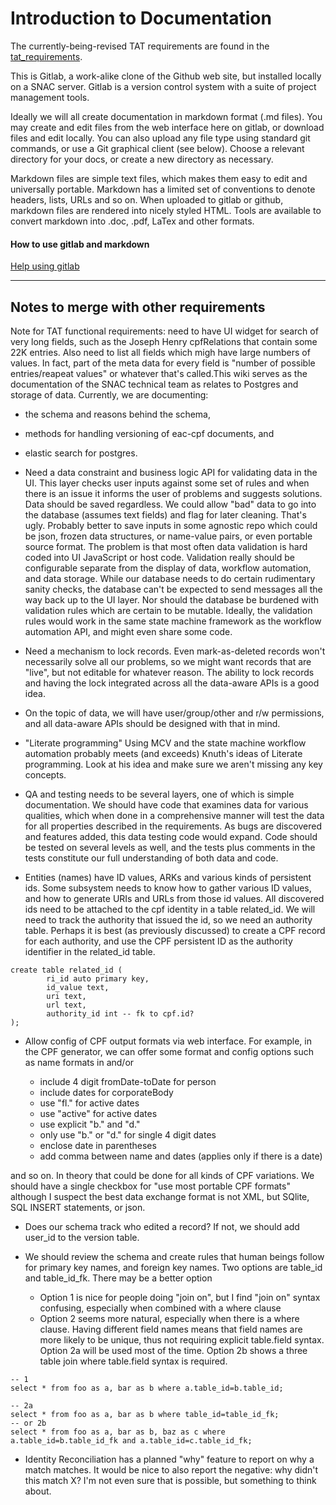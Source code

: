 # Introduction to Documentation

The currently-being-revised TAT requirements are found in the [tat_requirements](tat_requirements).

This is Gitlab, a work-alike clone of the Github web site, but installed locally on a SNAC server. Gitlab is a
version control system with a suite of project management tools.

Ideally we will all create documentation in markdown format (.md files). You may create and edit files from
the web interface here on gitlab, or download files and edit locally. You can also upload any file type using
standard git commands, or use a Git graphical client (see below). Choose a relevant directory for your docs,
or create a new directory as necessary.

Markdown files are simple text files, which makes them easy to edit and universally portable. Markdown has a
limited set of conventions to denote headers, lists, URLs and so on. When uploaded to gitlab or github,
markdown files are rendered into nicely styled HTML. Tools are available to convert markdown into .doc, .pdf,
LaTex and other formats.

#### How to use gitlab and markdown

[Help using gitlab](Help-using-gitlab)


---


Notes to merge with other requirements
---

Note for TAT functional requirements: need to have UI widget for search of very long fields, such as the Joseph Henry cpfRelations
that contain some 22K entries. Also need to list all fields which migh have large numbers of values. In fact, part of the meta data for
every field is "number of possible entries/reapeat values" or whatever that's called.This wiki serves as the documentation of the SNAC technical team as relates to Postgres and storage of data.  Currently, we are documenting:
* the schema and reasons behind the schema, 
* methods for handling versioning of eac-cpf documents, and
* elastic search for postgres.

* Need a data constraint and business logic API for validating data in the UI. This layer checks user inputs against some set of rules and when there is an issue it informs the user of problems and suggests solutions. Data should be saved regardless. We could allow "bad" data to go into the database (assumes text fields) and flag for later cleaning. That's ugly. Probably better to save inputs in some agnostic repo which could be json, frozen data structures, or name-value pairs, or even portable source format. The problem is that most often data validation is hard coded into UI JavaScript or host code. Validation really should be configurable separate from the display of data, workflow automation, and data storage. While our database needs to do certain rudimentary sanity checks, the database can't be expected to send messages all the way back up to the UI layer. Nor should the database be burdened with validation rules which are certain to be mutable. Ideally, the validation rules would work in the same state machine framework as the workflow automation API, and might even share some code.

* Need a mechanism to lock records. Even mark-as-deleted records won't necessarily solve all our problems, so we might want records that are "live", but not editable for whatever reason. The ability to lock records and having the lock integrated across all the data-aware APIs is a good idea.

* On the topic of data, we will have user/group/other and r/w permissions, and all data-aware APIs should be designed with that in mind. 

* "Literate programming" Using MCV and the state machine workflow automation probably meets (and exceeds) Knuth's ideas of Literate programming. Look at his idea and make sure we aren't missing any key concepts.

* QA and testing needs to be several layers, one of which is simple documentation. We should have code that examines data for various qualities, which when done in a comprehensive manner will test the data for all properties described in the requirements. As bugs are discovered and features added, this data testing code would expand. Code should be tested on several levels as well, and the tests plus comments in the tests constitute our full understanding of both data and code.

* Entities (names) have ID values, ARKs and various kinds of persistent ids. Some subsystem needs to know how to gather various ID values, and how to generate URIs and URLs from those id values. All discovered ids need to be attached to the cpf identity in a table related_id. We will need to track the authority that issued the id, so we need an authority table. Perhaps it is best (as previously discussed) to create a CPF record for each authority, and use the CPF persistent ID as the authority identifier in the related_id table. 

```
create table related_id (
        ri_id auto primary key,
        id_value text,
        uri text,
        url text,
        authority_id int -- fk to cpf.id?
);

```


* Allow config of CPF output formats via web interface. For example, in the CPF generator, we can offer some format and config options such as name formats in <part> and/or <relationEntry>

  - include 4 digit fromDate-toDate for person
  - include dates for corporateBody
  - use "fl." for active dates
  - use "active" for active dates
  - use explicit "b." and "d."
  - only use "b." or "d." for single 4 digit dates
  - enclose date in parentheses
  - add comma between name and dates (applies only if there is a date)

and so on. In theory that could be done for all kinds of CPF variations. We should have a single checkbox for "use most portable CPF formats" although I suspect the best data exchange format is not XML, but SQlite, SQL INSERT statements, or json.

* Does our schema track who edited a record? If not, we should add user_id to the version table.

* We should review the schema and create rules that human beings follow for primary key names, and foreign key names. Two options are table_id and table_id_fk. There may be a better option
  * Option 1 is nice for people doing "join on", but I find "join on" syntax confusing, especially when combined with a where clause
  * Option 2 seems more natural, especially when there is a where clause. Having different field names means that field names are more likely to be unique, thus not requiring explicit table.field syntax. Option 2a will be used most of the time. Option 2b shows a three table join where table.field syntax is required.

```
-- 1
select * from foo as a, bar as b where a.table_id=b.table_id;

-- 2a
select * from foo as a, bar as b where table_id=table_id_fk;
-- or 2b
select * from foo as a, bar as b, baz as c where a.table_id=b.table_id_fk and a.table_id=c.table_id_fk;

```

* Identity Reconciliation has a planned "why" feature to report on why a match matches. It would be nice to also report the negative: why didn't this match X? I'm not even sure that is possible, but something to think about. 

